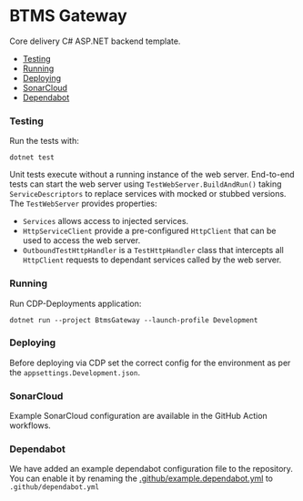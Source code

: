 # BTMS Gateway

Core delivery C# ASP.NET backend template.

* [Testing](#testing)
* [Running](#running)
* [Deploying](#deploying)
* [SonarCloud](#sonarCloud)
* [Dependabot](#dependabot)

### Testing

Run the tests with:

```
dotnet test
```

Unit tests execute without a running instance of the web server. 
End-to-end tests can start the web server using `TestWebServer.BuildAndRun()` taking `ServiceDescriptors` to replace services with mocked or stubbed versions. The `TestWebServer` provides properties:
- `Services` allows access to injected services.
- `HttpServiceClient` provide a pre-configured `HttpClient` that can be used to access the web server.
- `OutboundTestHttpHandler` is a `TestHttpHandler` class that intercepts all `HttpClient` requests to dependant services called by the web server.

### Running

Run CDP-Deployments application:
```
dotnet run --project BtmsGateway --launch-profile Development
```
### Deploying

Before deploying via CDP set the correct config for the environment as per the `appsettings.Development.json`.

### SonarCloud

Example SonarCloud configuration are available in the GitHub Action workflows.

### Dependabot

We have added an example dependabot configuration file to the repository. You can enable it by renaming
the [.github/example.dependabot.yml](.github/example.dependabot.yml) to `.github/dependabot.yml`

